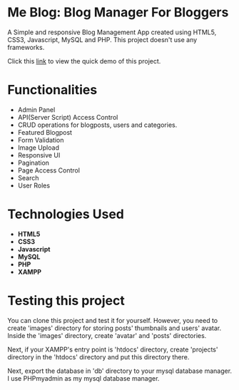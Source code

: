 # Me Blog: Blog Manager For Bloggers
A Simple and responsive Blog Management App created using HTML5, CSS3, Javascript, MySQL and PHP. This project doesn't use any frameworks.

Click this [link](https://youtu.be/SU_k3zqWv80) to view the quick demo of this project.

# Functionalities
* Admin Panel
* API(Server Script) Access Control
* CRUD operations for blogposts, users and categories.
* Featured Blogpost
* Form Validation
* Image Upload
* Responsive UI
* Pagination
* Page Access Control
* Search
* User Roles

# Technologies Used
* **HTML5**
* **CSS3**
* **Javascript**
* **MySQL**
* **PHP**
* **XAMPP**

# Testing this project
You can clone this project and test it for yourself. However, you need to create 'images' directory
for storing posts' thumbnails and users' avatar. Inside the 'images' directory, create 'avatar' and
'posts' directories. 

Next, if your XAMPP's entry point is 'htdocs' directory, create 'projects' directory in the
'htdocs' directory and put this directory there.

Next, export the database in 'db' directory to your mysql database manager. I use PHPmyadmin as my
mysql database manager.
